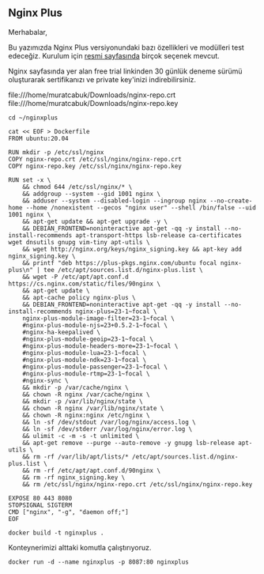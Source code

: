 ## Nginx Plus

Merhabalar,

Bu yazımızda Nginx Plus versiyonundaki bazı özellikleri ve modülleri test edeceğiz. Kurulum için [resmi sayfasında](https://docs.nginx.com/nginx/admin-guide/installing-nginx/installing-nginx-plus/) birçok seçenek mevcut.


Nginx sayfasında yer alan free trial linkinden 30 günlük deneme sürümü oluşturarak sertifikanızı ve private key'inizi indirebilirsiniz.

file:///home/muratcabuk/Downloads/nginx-repo.crt
file:///home/muratcabuk/Downloads/nginx-repo.key

```shell
cd ~/nginxplus

cat << EOF > Dockerfile
FROM ubuntu:20.04

RUN mkdir -p /etc/ssl/nginx
COPY nginx-repo.crt /etc/ssl/nginx/nginx-repo.crt
COPY nginx-repo.key /etc/ssl/nginx/nginx-repo.key

RUN set -x \
    && chmod 644 /etc/ssl/nginx/* \
    && addgroup --system --gid 1001 nginx \
    && adduser --system --disabled-login --ingroup nginx --no-create-home --home /nonexistent --gecos "nginx user" --shell /bin/false --uid 1001 nginx \
    && apt-get update && apt-get upgrade -y \
    && DEBIAN_FRONTEND=noninteractive apt-get -qq -y install --no-install-recommends apt-transport-https lsb-release ca-certificates wget dnsutils gnupg vim-tiny apt-utils \
    && wget http://nginx.org/keys/nginx_signing.key && apt-key add nginx_signing.key \
    && printf "deb https://plus-pkgs.nginx.com/ubuntu focal nginx-plus\n" | tee /etc/apt/sources.list.d/nginx-plus.list \
    && wget -P /etc/apt/apt.conf.d https://cs.nginx.com/static/files/90nginx \
    && apt-get update \
    && apt-cache policy nginx-plus \
    && DEBIAN_FRONTEND=noninteractive apt-get -qq -y install --no-install-recommends nginx-plus=23-1~focal \
    nginx-plus-module-image-filter=23-1~focal \
    #nginx-plus-module-njs=23+0.5.2-1~focal \
    #nginx-ha-keepalived \
    #nginx-plus-module-geoip=23-1~focal \
    #nginx-plus-module-headers-more=23-1~focal \
    #nginx-plus-module-lua=23-1~focal \
    #nginx-plus-module-ndk=23-1~focal \
    #nginx-plus-module-passenger=23-1~focal \
    #nginx-plus-module-rtmp=23-1~focal \
    #nginx-sync \
    && mkdir -p /var/cache/nginx \
    && chown -R nginx /var/cache/nginx \
    && mkdir -p /var/lib/nginx/state \
    && chown -R nginx /var/lib/nginx/state \
    && chown -R nginx:nginx /etc/nginx \
    && ln -sf /dev/stdout /var/log/nginx/access.log \
    && ln -sf /dev/stderr /var/log/nginx/error.log \
    && ulimit -c -m -s -t unlimited \
    && apt-get remove --purge --auto-remove -y gnupg lsb-release apt-utils \  
    && rm -rf /var/lib/apt/lists/* /etc/apt/sources.list.d/nginx-plus.list \
    && rm -rf /etc/apt/apt.conf.d/90nginx \
    && rm -rf nginx_signing.key \
    && rm /etc/ssl/nginx/nginx-repo.crt /etc/ssl/nginx/nginx-repo.key

EXPOSE 80 443 8080
STOPSIGNAL SIGTERM
CMD ["nginx", "-g", "daemon off;"]
EOF

docker build -t nginxplus . 

```

Konteynerimizi alttaki komutla çalıştırıyoruz.

```
docker run -d --name nginxplus -p 8087:80 nginxplus
```